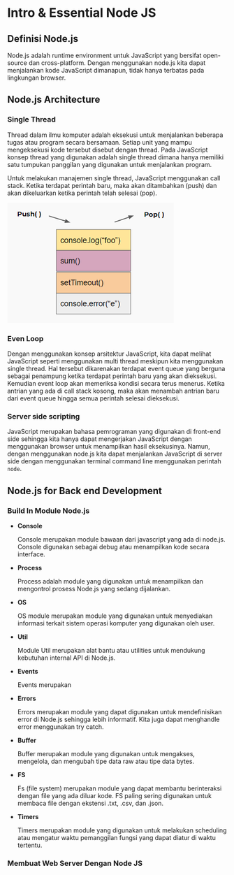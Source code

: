 # Intro & Essential Node JS

## Definisi Node.js
Node.js adalah runtime environment untuk JavaScript yang bersifat open-source dan cross-platform. Dengan menggunakan node.js kita dapat menjalankan kode JavaScript dimanapun, tidak hanya terbatas pada lingkungan browser.

## Node.js Architecture

### Single Thread
Thread dalam ilmu komputer adalah eksekusi untuk menjalankan beberapa tugas atau program secara bersamaan. Setiap unit yang mampu mengeksekusi kode tersebut disebut dengan thread. Pada JavaScript konsep thread yang digunakan adalah single thread dimana hanya memiliki satu tumpukan panggilan yang digunakan untuk menjalankan program.

Untuk melakukan manajemen single thread, JavaScript menggunakan call stack. Ketika terdapat perintah baru, maka akan ditambahkan (push) dan akan dikeluarkan ketika perintah telah selesai (pop).

![single thread](https://github.com/fiir09/Writing-and-Presentation-Test/blob/main/Module%2012%20-%20Intro%20%26%20Essential%20Node%20JS/single%20thread.png)

### Even Loop
Dengan menggunakan konsep arsitektur JavaScript, kita dapat melihat JavaScript seperti menggunakan multi thread meskipun kita menggunakan single thread. Hal tersebut dikarenakan terdapat event queue yang berguna sebagai penampung ketika terdapat perintah baru yang akan dieksekusi. Kemudian event loop akan memeriksa kondisi secara terus menerus. Ketika antrian yang ada di call stack kosong, maka akan menambah antrian baru dari event queue hingga semua perintah selesai dieksekusi.

### Server side scripting
JavaScript merupakan bahasa pemrograman yang digunakan di front-end side sehingga kita hanya dapat mengerjakan JavaScript dengan menggunakan browser untuk menampilkan hasil eksekusinya. Namun, dengan menggunakan node.js kita dapat menjalankan JavaScript di server side dengan menggunakan terminal command line menggunakan perintah `node`.

## Node.js for Back end Development

### Build In Module Node.js

- **Console**

  Console merupakan module bawaan dari javascript yang ada di node.js. Console digunakan sebagai debug atau menampilkan kode secara interface.

- **Process**

  Process adalah module yang digunakan untuk menampilkan dan mengontrol prosess Node.js yang sedang dijalankan.

- **OS**

  OS module merupakan module yang digunakan untuk menyediakan informasi terkait sistem operasi komputer yang digunakan oleh user.

- **Util**

  Module Util merupakan alat bantu atau utilities untuk mendukung kebutuhan internal API di Node.js.

- **Events**

  Events merupakan

- **Errors**

  Errors merupakan module yang dapat digunakan untuk mendefinisikan error di Node.js sehingga lebih informatif. Kita juga dapat menghandle error menggunakan try catch.

- **Buffer**

  Buffer merupakan module yang digunakan untuk mengakses, mengelola, dan mengubah tipe data raw atau tipe data bytes.

- **FS**

  Fs (file system) merupakan module yang dapat membantu berinteraksi dengan file yang ada diluar kode. FS paling sering digunakan untuk membaca file dengan ekstensi .txt, .csv, dan .json.

- **Timers**

  Timers merupakan module yang digunakan untuk melakukan scheduling atau mengatur waktu pemanggilan fungsi yang dapat diatur di waktu tertentu.

### Membuat Web Server Dengan Node JS
